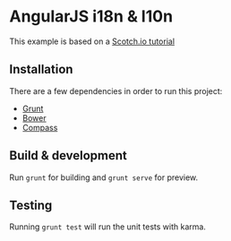 # AngularJS i18n &amp; l10n

This example is based on a [Scotch.io tutorial](https://scotch.io/tutorials/internationalization-of-angularjs-applications)

## Installation

There are a few dependencies in order to run this project:
- [Grunt](http://gruntjs.com/)
- [Bower](http://www.bower.io/)
- [Compass](http://compass-style.org/install/)

## Build &amp; development

Run `grunt` for building and `grunt serve` for preview.

## Testing

Running `grunt test` will run the unit tests with karma.
